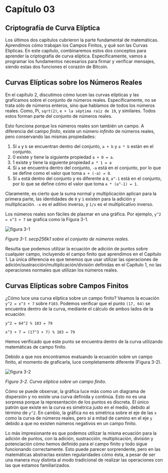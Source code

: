 # Capítulo 03
## Criptografía de Curva Elíptica

Los últimos dos capítulos cubrieron la parte fundamental de matemáticas. Aprendimos cómo trabajan los Campos Finitos, y qué son las Curvas Elipticas. En este capítulo, combinaremos estos dos conceptos para aprender la criptografía de curva elíptica. Específicamente, vamos a programar los fundamentos necesarios para firmar y verificar mensajes, siendo estas dos funciones el corazón de Bitcoin.

## Curvas Elípticas sobre los Números Reales

En el capítulo 2, discutimos cómo lucen las curvas elípticas y las graficamos sobre el conjunto de números reales. Específicamente, no se trata sólo de números enteros, sino que hablamos de todos los números reales. Como, Pi, `sqrt(2)`, `e + la séptima raíz de 19`, y similares. Todos estos forman parte del conjunto de números reales.

Esto funciona porque los números reales son también un campo. A diferencia del campo *finito*, existe un número *infinito* de números reales, pero conservando las mismas propiedades:

1. Sí `a` y `b` se encuentran dentro del conjunto, `a + b` y `a * b` están en el conjunto.
2. 0 existe y tiene la siguiente propiedad `a + 0 = a`.
3. 1 existe y tiene la siguiente propiedad `a * 1 = a`
4. Sí `a` se encuentra dentro del conjunto, `-a` está en el conjunto, por lo que se define como el valor que toma `a + (-a) = 0`.
5. Sí `a` está dentro del conjunto y es diferente a `0`, `a^-1` está en el conjunto, por lo que se define cómo el valor que toma `a * (a^-1) = 1`.

Claramente, es cierto que la suma normal y multiplicación aplican para la primera parte, las identidades de `0` y `1` existen para la adición y multiplicación. `-x` es el aditivo inverso, y `1/x` es el multiplicativo inverso.

Los números reales son fáciles de plasmar en una gráfica. Por ejemplo, `y^2 = x^3 + 7` se grafica como la Figura 3-1.

![figura 3-1](https://github.com/jimmysong/programmingbitcoin/blob/master/images/prbc_0301.png)

*Figura 3-1. secp256k1 sobre el conjunto de números reales.*

Resulta que podemos utilizar la ecuación de adición de puntos sobre cualquier campo, incluyendo el campo finito que aprendimos en el Capítulo 1. La única diferencia es que tenemos que usar utilizar las operaciones de adición/sustracción/multiplicación/división definidas en el Capítulo 1, no las operaciones normales que utilizan los números reales.

## Curvas Elípticas sobre Campos Finitos

¿Cómo luce una curva elíptica sobre un campo finito? Veamos la ecuación `y^2 = x^3 + 7` sobre `F103`. Podemos verificar que el punto `(17, 64)` se encuentra dentro de la curva, mediante el cálculo de ambos lados de la ecuación:

```text
y^2 = 64^2 % 103 = 79

x^3 + 7 = (17^3 + 7) % 103 = 79
```

Hemos verificado que este punto se encuentra dentro de la curva utilizando matemáticas de campo finito.

Debido a que nos encontramos evaluando la ecuación sobre un campo finito, al momento de graficarla, luce completamente diferente (Figura 3-2).

![figura 3-2](https://github.com/jimmysong/programmingbitcoin/blob/master/images/prbc_0302.png)

*Figura 3-2. Curva elíptica sobre un campo finito.*

Cómo se puede observar, la gráfica luce más como un diagrama de dispersión y no existe una curva definida y continúa. Esto no es una sorpresa porque la representación de los puntos es discreta. El único patrón que existe en la curva es simétrica justo en el medio, debido al término de `y^2`. En cambio, la gráfica no es simétrica sobre el eje de las `x` como la curva de números reales, pero sí a mitad de camino en el eje `y` debido a que no existen números negativos en un campo finito.

Lo más impresionante es que podemos utilizar la misma ecuación para la adición de puntos, con la adición, sustracción, multiplicación, división y potenciación cómo hemos definido para el campo finito y todo sigue funcionando correctamente. Esto puede parecer sorprendente, pero en las matemáticas abstractas existen regularidades cómo ésta, a pesar de ser una manera muy distinta al modo tradicional de realizar las operaciones con las que estamos familiarizados.

